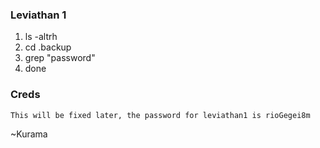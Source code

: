 ### Leviathan 1

1. ls -altrh
2. cd .backup
3. grep "password"
4. done


### Creds
```
This will be fixed later, the password for leviathan1 is rioGegei8m

```


 ~Kurama
